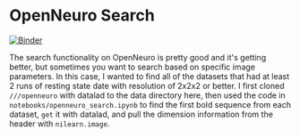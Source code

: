 # OpenNeuro Search

[![Binder](https://mybinder.org/badge_logo.svg)](https://mybinder.org/v2/gh/nih-fmrif/openneuro_search/HEAD?labpath=notebooks%2Fopenneuro_search.ipynb)


The search functionality on OpenNeuro is pretty good and it's getting better, but sometimes you want to search based on specific image parameters. In this case, I wanted to find all of the datasets that had at least 2 runs of resting state date with resolution of 2x2x2 or better. I first cloned `///openneuro` with datalad to the data directory here, then used the code in `notebooks/openneuro_search.ipynb` to find the first bold sequence from each dataset, `get` it with datalad, and pull the dimension information from the header with `nilearn.image`. 